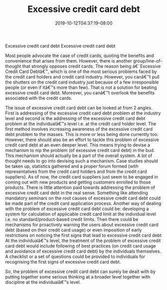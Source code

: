 ﻿---
title: "Excessive credit card debt"
date: 2019-10-12T04:37:19-08:00
description: "Credit_Card_Debt Tips for Web Success"
featured_image: "/images/Credit_Card_Debt.jpg"
tags: ["Credit Card Debt"]
---

Excessive credit card debt
Excessive credit card debt

Most people advocate the case of credit cards, quoting the benefits and convenience that arises from them. However, there is another group/line-of-thought that strongly opposes credit cards. The reason being â€˜Excessive Credit Card Debtâ€™, which is one of the most serious problems faced by the credit card holders and credit card industry. However, you canâ€™t pull the shutters on the credit card industry just because of a few irresponsible people (or even if itâ€™s more than few). That is not a solution for beating excessive credit card debt. Moreover, you canâ€™t overlook the benefits associated with the credit cards. 

The issue of excessive credit card debt can be looked at from 2 angles. First is addressing of the excessive credit card debt problem at the industry level and second is the addressing of the excessive credit card debt problem at the individualâ€™s level i.e. at the credit card holder level. The first method involves increasing awareness of the excessive credit card debt problem to the masses. This is more or less being done currently too. However, there should also be an effort to tackle this problem of excessive credit card debt at an even deeper level. This means trying to devise a mechanism to nip the problem (of excessive credit card debt) in the bud. This mechanism should actually be a part of the overall system. A lot of thought needs to go into devising such a mechanism. Case studies should be taken up, statistics gathered and a proper forum formed (with representatives from the credit card holders and from the credit card suppliers). As of now, the credit card suppliers just seem to be engaged in coming out with new products and getting customers enrolled to those products. There is little attention paid towards addressing the problem of excessive credit card debt in the real sense. Something like attending mandatory seminars on the root causes of excessive credit card debt could be made part of the credit card application process. Another way of dealing with the problem of excessive credit card debt could be: developing a system for calculation of applicable credit card limit at the individual level i.e. no standard/product-based credit limits. Then there could be mechanisms for proactively warning the users about excessive credit card debt (based on their credit card usage) or even imposition of early restrictions on noticing the first signs that lead to excessive credit card debt At the individualâ€™s level, the treatment of the problem of excessive credit card debt would include following of best practices (on credit card usage and avoidance of excessive credit card debt) by the individuals themselves. A checklist or a set of questions could be provided to individuals for recognising the first signs of excessive credit card debt. 

So, the problem of excessive credit card debt can surely be dealt with by putting together some serious thinking at a broader level together with discipline at the individualâ€™s level.

